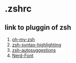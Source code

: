 # .zshrc

## link to pluggin of zsh

1. [oh-my-zsh](https://dev.to/christopherjael/como-personalizar-tu-terminal-utilizando-oh-my-zsh-con-powerlevel10k-4bdi)
2. [zsh-syntax-highlighting](https://github.com/zsh-users/zsh-syntax-highlighting/blob/master/INSTALL.md)
3. [zsh-autosuggestions](https://github.com/zsh-users/zsh-autosuggestions/blob/master/INSTALL.md)
4. [Nerd-Font](https://www.nerdfonts.com)
